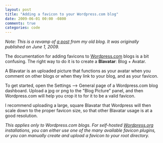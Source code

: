 ```yaml
---
layout: post
title: "Adding a favicon to your Wordpress.com blog"
date: 2009-06-01 00:00 -0800
comments: true
categories: code
---
```


*Note: This is a revamp of [a post](http://blog.maximzaslavsky.com/2009/06/adding-a-favicon-to-your-wordpress-com-blog/) from my old blog. It was originally published on June 1, 2009.*

The documentation for adding favicons to [Wordpress.com](http://wordpress.com) blogs is a bit confusing. The right way to do it is to create a **Blavatar**: Blog + Avatar.

A Blavatar is an uploaded picture that functions as your avatar when you comment on other blogs or when they link to your blog, and as your favicon.

To get started, open the Settings --> General page of a Wordpress.com blog dashboard. Upload a jpg or png to the "Blog Picture" panel, and then Wordpress.com will help you crop it to for it to be a valid favicon.

I recommend uploading a large, square Blavatar that Wordpress will then scale down to the proper favicon size, so that other Blavatar usage is at a good resolution.

*This applies only to Wordpress.com blogs. For self-hosted [Wordpress.org](http://wordpress.org) installations, you can either use one of the many available favicon plugins, or you can manually create and upload a favicon to your root directory.*
